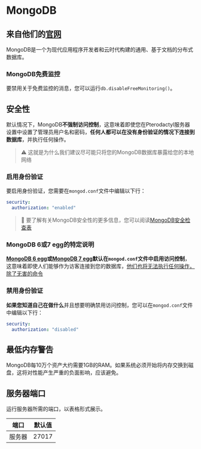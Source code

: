 # MongoDB

## 来自他们的[官网](https://www.mongodb.com/)

MongoDB是一个为现代应用程序开发者和云时代构建的通用、基于文档的分布式数据库。

### MongoDB免费监控

要禁用关于免费监控的消息，您可以运行`db.disableFreeMonitoring()`。

## 安全性

默认情况下，MongoDB**不强制访问控制**，这意味着即使您在Pterodactyl服务器设置中设置了管理员用户名和密码，**任何人都可以在没有身份验证的情况下连接到数据库**，并执行任何操作。

> :warning: 这就是为什么我们建议尽可能只将您的MongoDB数据库暴露给您的本地网络

### 启用身份验证

要启用身份验证，您需要在`mongod.conf`文件中编辑以下行：

```yaml
security:
  authorization: "enabled"
```

> :closed_lock_with_key: 要了解有关MongoDB安全性的更多信息，您可以阅读[MongoDB安全检查表](https://www.mongodb.com/docs/manual/administration/security-checklist/#security-checklist)

### MongoDB 6或7 egg的特定说明

**[MongoDB 6 egg](./egg-mongo-d-b6.json)或[MongoDB 7 egg](./egg-mongo-d-b7.json)默认在`mongod.conf`文件中启用访问控制**，这意味着即使人们能够作为访客连接到您的数据库，[他们也将无法执行任何操作，除了无害的命令](https://dba.stackexchange.com/a/292175)

### 禁用身份验证

**如果您知道自己在做什么**并且想要明确禁用访问控制，您可以在`mongod.conf`文件中编辑以下行：

```yaml
security:
  authorization: "disabled"
```

## 最低内存警告

MongoDB每10万个资产大约需要1GB的RAM。如果系统必须开始将内存交换到磁盘，这将对性能产生严重的负面影响，应该避免。

## 服务器端口

运行服务器所需的端口，以表格形式展示。

| 端口    | 默认值 |
|---------|---------|
| 服务器  |  27017  | 
